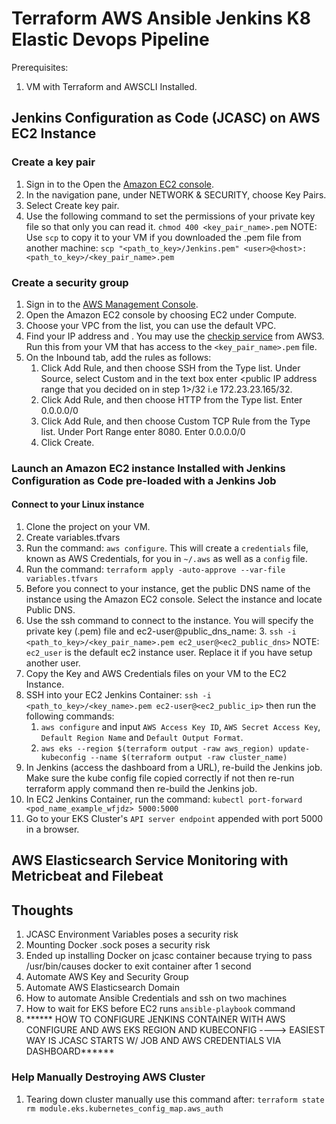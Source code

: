 # Terraform AWS Ansible Jenkins K8 Elastic Devops Pipeline
Prerequisites:

1. VM with Terraform and AWSCLI Installed.

## Jenkins Configuration as Code (JCASC) on AWS EC2 Instance
### Create a key pair
1. Sign in to the Open the [Amazon EC2 console](https://console.aws.amazon.com/ec2/ "Amazon EC2 console").
2. In the navigation pane, under NETWORK & SECURITY, choose Key Pairs.
3. Select Create key pair.
4. Use the following command to set the permissions of your private key file so that only you can read it.
```chmod 400 <key_pair_name>.pem```
NOTE: Use `scp` to copy it to your VM if you downloaded the .pem file from another machine:
```scp "<path_to_key>/Jenkins.pem" <user>@<host>:<path_to_key>/<key_pair_name>.pem```

### Create a security group
1. Sign in to the [AWS Management Console](https://console.aws.amazon.com/ec2/ "AWS Management Console").
2. Open the Amazon EC2 console by choosing EC2 under Compute.
3. Choose your VPC from the list, you can use the default VPC.
4. Find your IP address and . You may use the [checkip service](http://checkip.amazonaws.com/ "checkip service") from AWS3. Run this from your VM that has access to the `<key_pair_name>.pem` file.
5. On the Inbound tab, add the rules as follows:
	1. Click Add Rule, and then choose SSH from the Type list. Under Source, select Custom and in the text box enter <public IP address range that you decided on in step 1>/32 i.e 172.23.23.165/32.
	2. Click Add Rule, and then choose HTTP from the Type list. Enter 0.0.0.0/0
	3. Click Add Rule, and then choose Custom TCP Rule from the Type list. Under Port Range enter 8080. Enter 0.0.0.0/0
	4. Click Create.

### Launch an Amazon EC2 instance Installed with Jenkins Configuration as Code pre-loaded with a Jenkins Job
#### Connect to your Linux instance
1. Clone the project on your VM.
3. Create variables.tfvars
4. Run the command: ```aws configure```. This will create a `credentials` file, known as AWS Credentials, for you in `~/.aws` as well as a `config` file.
2. Run the command: ```terraform apply -auto-approve --var-file variables.tfvars```
3. Before you connect to your instance, get the public DNS name of the instance using the Amazon EC2 console. Select the instance and locate Public DNS.
2. Use the ssh command to connect to the instance. You will specify the private key (.pem) file and ec2-user@public_dns_name:
	3. ```ssh -i <path_to_key>/<key_pair_name>.pem ec2_user@<ec2_public_dns>``` NOTE: `ec2_user` is the default ec2 instance user. Replace it if you have setup another user.
3. Copy the Key and AWS Credentials files on your VM to the EC2 Instance.
3. SSH into your EC2 Jenkins Container: ```ssh -i <path_to_key>/<key_name>.pem ec2-user@<ec2_public_ip>``` then run the following commands:
	1. ```aws configure``` and input `AWS Access Key ID`, `AWS Secret Access Key`, `Default Region Name` and `Default Output Format`.
	2. ```aws eks --region $(terraform output -raw aws_region) update-kubeconfig --name $(terraform output -raw cluster_name)```
4. In Jenkins (access the dashboard from a URL), re-build the Jenkins job. Make sure the kube config file copied correctly if not then re-run terraform apply command then re-build the Jenkins job.
5. In EC2 Jenkins Container, run the command: ```kubectl port-forward <pod_name_example_wfjdz> 5000:5000```
6. Go to your EKS Cluster's `API server endpoint` appended with port 5000 in a browser.


## AWS Elasticsearch Service Monitoring with Metricbeat and Filebeat 

## Thoughts
1. JCASC Environment Variables poses a security risk
2. Mounting Docker .sock poses a security risk
3. Ended up installing Docker on jcasc container because trying to pass /usr/bin/causes docker to exit container after 1 second
4. Automate AWS Key and Security Group
5. Automate AWS Elasticsearch Domain
4. How to automate Ansible Credentials and ssh on two machines
5. How to wait for EKS before EC2 runs `ansible-playbook` command
5. ****** HOW TO CONFIGURE JENKINS CONTAINER WITH AWS CONFIGURE AND AWS EKS REGION AND KUBECONFIG ----> EASIEST WAY IS JCASC STARTS W/ JOB AND AWS CREDENTIALS VIA DASHBOARD******

### Help Manually Destroying AWS Cluster
1. Tearing down cluster manually use this command after: ```terraform state rm module.eks.kubernetes_config_map.aws_auth```